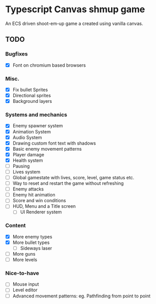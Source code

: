 # Typescript Canvas shmup game
An ECS driven shoot-em-up game a created using vanilla canvas.

## TODO

### Bugfixes
- [x] Font on chromium based browsers

### Misc.
- [x] Fix bullet Sprites
- [x] Directional sprites
- [x] Background layers

### Systems and mechanics

- [x] Enemy spawner system
- [x] Animation System
- [x] Audio System
- [x] Drawing custom font text with shadows
- [x] Basic enemy movement patterns
- [x] Player damage
- [x] Health system
- [ ] Pausing
- [ ] Lives system
- [ ] Global gamestate with lives, score, level, game status etc.
- [ ] Way to reset and restart the game without refreshing
- [ ] Enemy attacks
- [ ] Enemy hit animation
- [ ] Score and win conditions
- [ ] HUD, Menu and a Title screen
    - [ ] UI Renderer system

### Content

- [x] More enemy types
- [x] More bullet types
    - [ ] Sideways laser
- [ ] More guns
- [ ] More levels

### Nice-to-have
- [ ] Mouse input
- [ ] Level editor
- [ ] Advanced movement patterns: eg. Pathfinding from point to point
